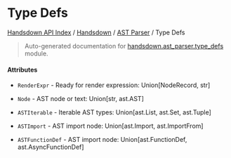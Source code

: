 # Type Defs

[Handsdown API Index](../../README.md#handsdown-api-index) / [Handsdown](../index.md#handsdown) / [AST Parser](./index.md#ast-parser) / Type Defs

> Auto-generated documentation for [handsdown.ast_parser.type_defs](https://github.com/vemel/handsdown/blob/main/handsdown/ast_parser/type_defs.py) module.

#### Attributes

- `RenderExpr` - Ready for render expression: Union[NodeRecord, str]

- `Node` - AST node or text: Union[str, ast.AST]

- `ASTIterable` - Iterable AST types: Union[ast.List, ast.Set, ast.Tuple]

- `ASTImport` - AST import node: Union[ast.Import, ast.ImportFrom]

- `ASTFunctionDef` - AST import node: Union[ast.FunctionDef, ast.AsyncFunctionDef]
